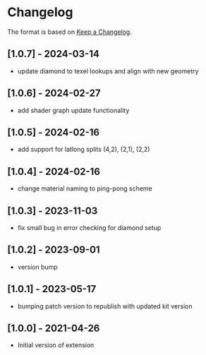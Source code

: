 # Changelog

The format is based on [Keep a Changelog](https://keepachangelog.com/en/1.0.0/).

## [1.0.7] - 2024-03-14
- update diamond to texel lookups and align with new geometry
## [1.0.6] - 2024-02-27
- add shader graph update functionality
## [1.0.5] - 2024-02-16
- add support for latlong splits (4,2), (2,1), (2,2)
## [1.0.4] - 2024-02-16
- change material naming to ping-pong scheme
## [1.0.3] - 2023-11-03
- fix small bug in error checking for diamond setup
## [1.0.2] - 2023-09-01
- version bump
## [1.0.1] - 2023-05-17
- bumping patch version to republish with updated kit version
## [1.0.0] - 2021-04-26
- Initial version of extension

